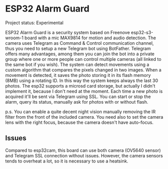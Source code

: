 # ESP32 Alarm Guard

Project status: Experimental

ESP32 Alarm Guard is a security system based on Freenove esp32-s3-wroom-1 board with a mic MAX9814 for motion and audio detection.
The camera uses Telegram as Command & Control communication channel, thus you need to setup a new Telegram bot using BotFather.
Telegram offers many advantages, among them you can join the bot into a private group where one or more people can control multiple cameras (all linked to the same bot if you wish).
The system can detect movements using a custom algorithm that compares the pixels changed in two images. When a movement is detected, it saves the photo storing it in its flash memory (8MB) using a rotating ID. In this way the system keeps always the last 30 photos. The esp32 supports a microsd card storage, but actually I didn't implement it, because I don't need at the moment.
Each time a new photo is acquired it'll be sent via Telegram using SSL.
You can start or stop the alarm, query its status, manually ask for photos with or without flash.

p.s. You can enable a quite decent night vision manually removing the IR filter from the front of the included camera. You need also to set the camera lens with the right focus, because the camera doesn't have auto-focus.

## Issues

Compared to esp32cam, this board can use both camera (OV5640 sensor) and Telegram SSL connection without issues.
However, the camera sensors tends to overheat a lot, so it is necessary to use a heatsink.



